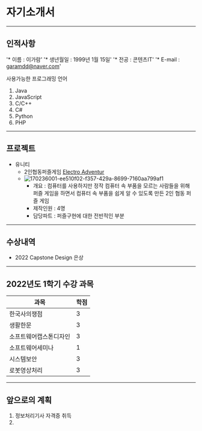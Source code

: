 # 자기소개서
---
## 인적사항

'* 이름 : 이가람'
'* 생년월일 : 1999년 1월 15일'
'* 전공 : 콘텐츠IT'
'* E-mail : garamdd@naver.com'

사용가능한 프로그래밍 언어
1. Java
2. JavaScript
3. C/C++
4. C#
5. Python
6. PHP
---
## 프로젝트
* 유니티
  * 2인협동퍼즐게임 [Electro Adventur](https://github.com/Vioeon/CapstoneDesign)
  * ![170236001-ee510f02-f357-429a-8699-7160aa799af1](https://user-images.githubusercontent.com/31840446/173162891-4c179e3d-7162-4e66-a3ae-7e9b96fbdd6a.jpg)
    * 개요 : 컴퓨터를 사용하지만 정작 컴퓨터 속 부품을 모르는 사람들을 위해 퍼즐 게임을 하면서 컴퓨터 속 부품을 쉽게 알 수 있도록 만든 2인 협동 퍼즐 게임
    * 제작인원 : 4명
    * 담당파트 : 퍼즐구현에 대한 전반적인 부분
---
## 수상내역
* 2022 Capstone Design 은상
---
## 2022년도 1학기 수강 과목
|과목|학점|
|---|---|
|한국사의쟁점|3|
|생활한문|3|
|소프트웨어캡스톤디자인|3|
|소프트웨어세미나|1|
|시스템보안|3|
|로봇영상처리|3|
---
## 앞으로의 계획
1. 정보처리기사 자격증 취득
2. 
